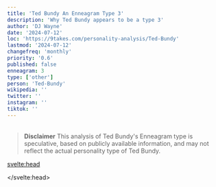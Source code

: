 ```yaml
---
title: 'Ted Bundy An Enneagram Type 3'
description: 'Why Ted Bundy appears to be a type 3'
author: 'DJ Wayne'
date: '2024-07-12'
loc: 'https://9takes.com/personality-analysis/Ted-Bundy'
lastmod: '2024-07-12'
changefreq: 'monthly'
priority: '0.6'
published: false
enneagram: 3
type: ['other']
person: 'Ted-Bundy'
wikipedia: ''
twitter: ''
instagram: ''
tiktok: ''
---
```


<!--
    childhood and upbringing
    first big success
    style habits and quirks that relate to their personality type
    stressful moments in their life and how they handled them
    comfort- moments in their life where they are doing well and killing it
-->
<!-- // keywords:  -->

<script>
	// import  PopCard  from "$lib/components/atoms/PopCard.svelte";
import BlogPurpose from '$lib/components/blog/BlogPurpose.svelte'
</script>

<div
	style="display: flex;
    justify-content: center;
    margin: 1rem 0;
	"
>
	<!-- <PopCard
		image={`/types/3s/${'Ted-Bundy'}.webp`}
		enneagramType={3}
		showIcon={false}
		displayText="Ted Bundy"
		subtext=""
	/> -->
</div>

> **Disclaimer** This analysis of Ted Bundy's Enneagram type is speculative, based on publicly available information, and may not reflect the actual personality type of Ted Bundy.

<p class="firstLetter"></p>

<svelte:head>

<script type="application/ld+json">

</script>

</svelte:head>

<style lang="scss"></style>
